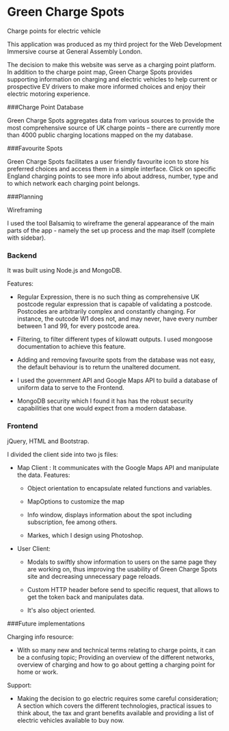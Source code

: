 # Green Charge Spots
Charge points for electric vehicle

This application was produced as my third project for the Web Development Immersive course at General Assembly London.


The decision to make this website was serve as a  charging point platform. In addition to the charge point map, Green Charge Spots provides supporting information on charging and electric vehicles to help current or prospective EV drivers to make more informed choices and enjoy their electric motoring experience.

###Charge Point Database

Green Charge Spots aggregates data from various sources to provide the most comprehensive source of UK charge points – there are currently more than 4000 public charging locations mapped on the my database.

###Favourite Spots

Green Charge Spots facilitates a user friendly favourite icon to store his preferred choices and access them in a simple interface. Click on specific England charging points to see more info about address, number, type and to which network each charging point belongs. 

###Planning

Wireframing

I used the tool Balsamiq to wireframe the general appearance of the main parts of the app - namely the set up process and the map itself (complete with sidebar).




### Backend

It was built using Node.js and MongoDB. 


Features:

- Regular Expression, there is no such thing as comprehensive UK postcode regular expression that is capable of validating a postcode. 
Postcodes are arbitrarily complex and constantly changing. For instance, the outcode W1 does not, and may never, have every number between 1 and 99, for every postcode area.

- Filtering, to filter different types of kilowatt outputs. I used mongoose documentation to achieve this feature. 

- Adding and removing favourite spots from the database was not easy, the default behaviour is to return the unaltered document. 

-  I used the government API and Google Maps API to build a database of uniform data to serve to the Frontend.

- MongoDB security which I found it has has the robust security capabilities that one would expect from a modern database.

### Frontend

jQuery, HTML and Bootstrap.

I divided the client side into two js files:

  - Map Client : It communicates with the Google Maps API and manipulate the data. Features:
  	- Object orientation to encapsulate related functions and variables.
  
  	- MapOptions to customize the map 
  	
  	- Info window, displays information about the spot including subscription, fee among others.
  	
	- Markes, which I design using Photoshop.

- User Client:

	- Modals to swiftly show information to users on the same page they are working on, thus improving the usability of Green Charge Spots site and decreasing unnecessary page reloads. 
	
	- Custom HTTP header before send to specific request, that allows to get the token back and manipulates data.
	
	- It's also object oriented.

###Future implementations

Charging info resource:

- With so many new and technical terms relating to charge points, it can be a confusing topic; Providing an overview of the different networks, overview of charging and how to go about getting a charging point for home or work.


Support:

- Making the decision to go electric requires some careful consideration; A section which covers the different technologies, practical issues to think about, the tax and grant benefits available and providing a list of electric vehicles available to buy now. 
